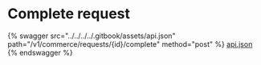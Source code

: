# Complete request

{% swagger src="../../../../.gitbook/assets/api.json" path="/v1/commerce/requests/{id}/complete" method="post" %}
[api.json](../../../../.gitbook/assets/api.json)
{% endswagger %}
